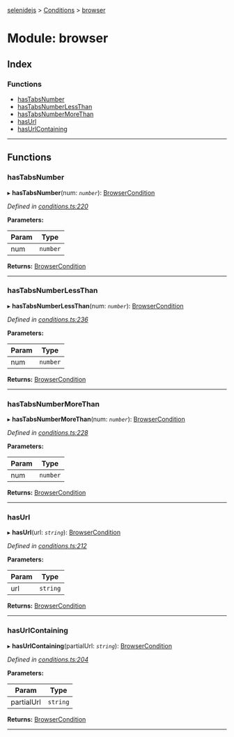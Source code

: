 [selenidejs](../README.md) > [Conditions](../modules/conditions.md) > [browser](../modules/conditions.browser.md)

# Module: browser

## Index

### Functions

* [hasTabsNumber](conditions.browser.md#hastabsnumber)
* [hasTabsNumberLessThan](conditions.browser.md#hastabsnumberlessthan)
* [hasTabsNumberMoreThan](conditions.browser.md#hastabsnumbermorethan)
* [hasUrl](conditions.browser.md#hasurl)
* [hasUrlContaining](conditions.browser.md#hasurlcontaining)

---

## Functions

<a id="hastabsnumber"></a>

###  hasTabsNumber

▸ **hasTabsNumber**(num: *`number`*): [BrowserCondition](../#browsercondition)

*Defined in [conditions.ts:220](https://github.com/KnowledgeExpert/selenidejs/blob/master/lib/conditions.ts#L220)*

**Parameters:**

| Param | Type |
| ------ | ------ |
| num | `number` |

**Returns:** [BrowserCondition](../#browsercondition)

___
<a id="hastabsnumberlessthan"></a>

###  hasTabsNumberLessThan

▸ **hasTabsNumberLessThan**(num: *`number`*): [BrowserCondition](../#browsercondition)

*Defined in [conditions.ts:236](https://github.com/KnowledgeExpert/selenidejs/blob/master/lib/conditions.ts#L236)*

**Parameters:**

| Param | Type |
| ------ | ------ |
| num | `number` |

**Returns:** [BrowserCondition](../#browsercondition)

___
<a id="hastabsnumbermorethan"></a>

###  hasTabsNumberMoreThan

▸ **hasTabsNumberMoreThan**(num: *`number`*): [BrowserCondition](../#browsercondition)

*Defined in [conditions.ts:228](https://github.com/KnowledgeExpert/selenidejs/blob/master/lib/conditions.ts#L228)*

**Parameters:**

| Param | Type |
| ------ | ------ |
| num | `number` |

**Returns:** [BrowserCondition](../#browsercondition)

___
<a id="hasurl"></a>

###  hasUrl

▸ **hasUrl**(url: *`string`*): [BrowserCondition](../#browsercondition)

*Defined in [conditions.ts:212](https://github.com/KnowledgeExpert/selenidejs/blob/master/lib/conditions.ts#L212)*

**Parameters:**

| Param | Type |
| ------ | ------ |
| url | `string` |

**Returns:** [BrowserCondition](../#browsercondition)

___
<a id="hasurlcontaining"></a>

###  hasUrlContaining

▸ **hasUrlContaining**(partialUrl: *`string`*): [BrowserCondition](../#browsercondition)

*Defined in [conditions.ts:204](https://github.com/KnowledgeExpert/selenidejs/blob/master/lib/conditions.ts#L204)*

**Parameters:**

| Param | Type |
| ------ | ------ |
| partialUrl | `string` |

**Returns:** [BrowserCondition](../#browsercondition)

___

